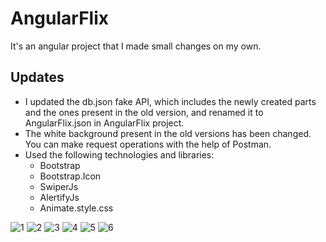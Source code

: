 # AngularFlix
It's an angular project that I made small changes on my own.

## Updates
- I updated the db.json fake API, which includes the newly created parts and the ones present in the old version, and renamed it to AngularFlix.json in AngularFlix project.
- The white background present in the old versions has been changed. You can make request operations with the help of Postman.
- Used the following technologies and libraries:
  - Bootstrap
  - Bootstrap.Icon
  - SwiperJs
  - AlertifyJs
  - Animate.style.css	


![1](https://github.com/AnilSerif/AngularProjects/assets/91018965/e4afbb5c-4363-4d42-b681-740428964041)
![2](https://github.com/AnilSerif/AngularProjects/assets/91018965/14d6e6dd-10b0-484e-b86c-b8ede4531fc3)
![3](https://github.com/AnilSerif/AngularProjects/assets/91018965/b5012da1-92c1-4a43-91fb-851c35e08dc1)
![4](https://github.com/AnilSerif/AngularProjects/assets/91018965/28431819-809f-4de8-b0de-fa50276507f8)
![5](https://github.com/AnilSerif/AngularProjects/assets/91018965/95828380-e440-4e76-a512-b2ecdacde99b)
![6](https://github.com/AnilSerif/AngularProjects/assets/91018965/eace2a2a-5bd2-43dd-9353-fa46b3ae8a4a)







